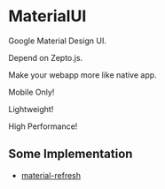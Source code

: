 MaterialUI
==========

Google Material Design UI. 

Depend on Zepto.js.

Make your webapp more like native app.

Mobile Only!

Lightweight!

High  Performance!

## Some Implementation

* [material-refresh](https://github.com/lightningtgc/material-refresh)
